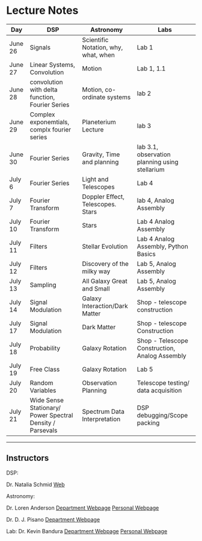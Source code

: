 # Lecture Notes

| Day | DSP | Astronomy| Labs |
|-----|-----|----------|------|
| June 26 |Signals|Scientific Notation, why, what, when| Lab 1 |
| June 27 |Linear Systems, Convolution|Motion| Lab 1, 1.1|
| June 28 |convolution with delta function, Fourier Series| Motion, co-ordinate systems|lab 2|
| June 29 |Complex exponemtials, complx fourier series | Planeterium Lecture| lab 3|
| June 30 | Fourier Series| Gravity, Time and planning | lab 3.1, observation planning using stellarium|
| July 6 | Fourier Series|Light and Telescopes|Lab 4|
| July 7 | Fourier Transform|Doppler Effect, Telescopes. Stars|lab 4, Analog Assembly|
| July 10 | Fourier Transform| Stars | Lab 4 Analog Assembly|
| July 11 | Filters | Stellar Evolution | Lab 4 Analog Assembly, Python Basics|
| July 12 | Filters | Discovery of the milky way |Lab 5, Analog Assembly|
| July 13 | Sampling | All Galaxy Great and Small |Lab 5, Analog Assembly|
| July 14 | Signal Modulation | Galaxy Interaction/Dark Matter | Shop - telescope construction |
| July 17 | Signal Modulation | Dark Matter | Shop - telescope Construction |
| July 18 | Probability | Galaxy Rotation | Shop - Telescope Construction, Analog Assembly |
| July 19 | Free Class | Galaxy Rotation | Lab 5 |
| July 20 | Random Variables | Observation Planning | Telescope testing/ data acquisition |
| July 21 | Wide Sense Stationary/ Power Spectral Density / Parsevals | Spectrum Data Interpretation | DSP debugging/Scope packing |

------

## Instructors 

DSP: 

Dr. Natalia Schmid
[Web](http://www.statler.wvu.edu/faculty-staff/faculty/natalia-schmid)

Astronomy:  

Dr. Loren Anderson 
[Department Webpage](http://physics.wvu.edu/faculty-and-staff/faculty/loren-anderson)
[Personal Webpage](http://community.wvu.edu/~ldanderson/)

Dr. D. J. Pisano
[Department Webpage](http://physics.wvu.edu/faculty-and-staff/faculty/d-j-pisano)

Lab:
Dr. Kevin Bandura
[Department Webpage](http://www.statler.wvu.edu/faculty-staff/faculty/kevin-bandura)
[Personal Webpage](http://community.wvu.edu/%7Ekmbandura/)
